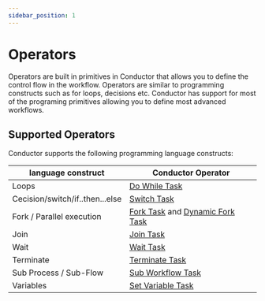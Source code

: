 ```yaml
---
sidebar_position: 1
---
```


# Operators

Operators are built in primitives in Conductor that allows you to define the control flow in the workflow.
Operators are similar to programming constructs such as for loops, decisions etc. 
Conductor has support for most of the programing primitives allowing you to define most advanced workflows.

## Supported Operators
Conductor supports the following programming language constructs: 

|language construct|Conductor Operator|
|---|---|
|Loops|[Do While Task](../do-while-task)|
|Cecision/switch/if..then...else|[Switch Task](../switch-task)|
|Fork / Parallel execution|[Fork Task](../fork-task) and [Dynamic Fork Task](../dynamic-fork-task)|
|Join|[Join Task](../join-task)|
|Wait|[Wait Task](../wait-task)|
|Terminate|[Terminate Task](../terminate-task)|
|Sub Process / Sub-Flow|[Sub Workflow Task](../sub-workflow-task)|
|Variables|[Set Variable Task](../set-variable-task)|